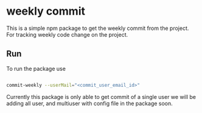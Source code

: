 # weekly commit

This is a simple npm  package to get the weekly commit from the project. For tracking weekly code change on the project.

## Run

To run the package use

```bash

commit-weekly --userMail="<commit_user_email_id>"

```

Currently this package is only able to get commit of a single user we will be adding all user, and multiuser with config file in the package soon.
